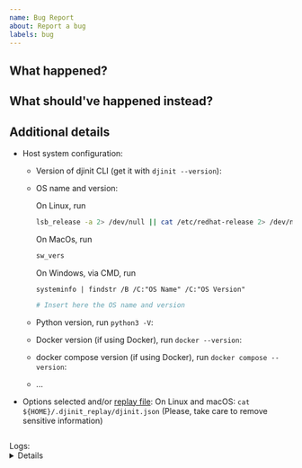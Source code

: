 ```yaml
---
name: Bug Report
about: Report a bug
labels: bug
---
```


## What happened?

## What should've happened instead?

## Additional details

<!-- To assist you best, please include commands that you've run, options you've selected and any relevant logs -->

- Host system configuration:

  - Version of djinit CLI (get it with `djinit --version`):
  - OS name and version:

    On Linux, run

    ```bash
    lsb_release -a 2> /dev/null || cat /etc/redhat-release 2> /dev/null || cat /etc/*-release 2> /dev/null || cat /etc/issue 2> /dev/null
    ```

    On MacOs, run

    ```bash
    sw_vers
    ```

    On Windows, via CMD, run

    ```
    systeminfo | findstr /B /C:"OS Name" /C:"OS Version"
    ```

    ```bash
    # Insert here the OS name and version

    ```

  - Python version, run `python3 -V`:
  - Docker version (if using Docker), run `docker --version`:
  - docker compose version (if using Docker), run `docker compose --version`:
  - ...

- Options selected and/or [replay file](https://djinit.readthedocs.io/en/latest/advanced/replay.html):
  On Linux and macOS: `cat ${HOME}/.djinit_replay/djinit.json`
  (Please, take care to remove sensitive information)

```json

```

<summary>
Logs:
<details>
<pre>
$ djinit https://github.com/khulnasoft/djinit
project_name [Project Name]: ...
</pre>
</details>
</summary>
